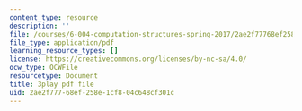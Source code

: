 ```yaml
---
content_type: resource
description: ''
file: /courses/6-004-computation-structures-spring-2017/2ae2f77768ef258e1cf804c648cf301c_q38KAGAKORk.pdf
file_type: application/pdf
learning_resource_types: []
license: https://creativecommons.org/licenses/by-nc-sa/4.0/
ocw_type: OCWFile
resourcetype: Document
title: 3play pdf file
uid: 2ae2f777-68ef-258e-1cf8-04c648cf301c
---
```

